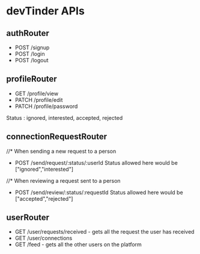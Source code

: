 # devTinder APIs

## authRouter
- POST /signup
- POST /login
- POST /logout

## profileRouter
- GET /profile/view
- PATCH /profile/edit
- PATCH /profile/password

Status : ignored, interested, accepted, rejected

## connectionRequestRouter
//* When sending a new request to a person
- POST /send/request/:status/:userId
Status allowed here would be ["ignored","interested"]

//* When reviewing a request sent to a person
- POST /send/review/:status/:requestId
Status allowed here would be ["accepted","rejected"]

## userRouter
- GET /user/requests/received - gets all the request the user has received
- GET /user/connections
- GET /feed - gets all the other users on the platform
